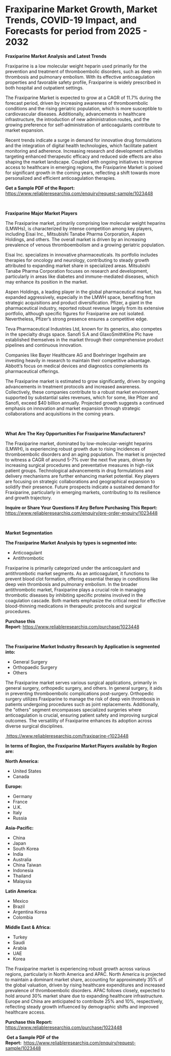 <p><h1>Fraxiparine Market Growth, Market Trends, COVID-19 Impact, and Forecasts for period from 2025 - 2032</h1></p><p><strong>Fraxiparine Market Analysis and Latest Trends</strong></p>
<p><p>Fraxiparine is a low molecular weight heparin used primarily for the prevention and treatment of thromboembolic disorders, such as deep vein thrombosis and pulmonary embolism. With its effective anticoagulation properties and favorable safety profile, Fraxiparine is widely prescribed in both hospital and outpatient settings. </p><p>The Fraxiparine Market is expected to grow at a CAGR of 11.7% during the forecast period, driven by increasing awareness of thromboembolic conditions and the rising geriatric population, which is more susceptible to cardiovascular diseases. Additionally, advancements in healthcare infrastructure, the introduction of new administration routes, and the growing preference for self-administration of anticoagulants contribute to market expansion. </p><p>Recent trends indicate a surge in demand for innovative drug formulations and the integration of digital health technologies, which facilitate patient monitoring and adherence. Increasing research and development activities targeting enhanced therapeutic efficacy and reduced side effects are also shaping the market landscape. Coupled with ongoing initiatives to improve access to healthcare in emerging regions, the Fraxiparine Market is poised for significant growth in the coming years, reflecting a shift towards more personalized and efficient anticoagulation therapies.</p></p>
<p><strong>Get a Sample PDF of the Report:&nbsp;</strong> <a href="https://www.reliableresearchiq.com/enquiry/request-sample/1023448?utm_campaign=3562&utm_medium=2&utm_source=Github&utm_content=ia&utm_term=17042025&utm_id=fraxiparine">https://www.reliableresearchiq.com/enquiry/request-sample/1023448</a></p>
<p>&nbsp;</p>
<p><strong>Fraxiparine Major Market Players</strong></p>
<p><p>The Fraxiparine market, primarily comprising low molecular weight heparins (LMWHs), is characterized by intense competition among key players, including Eisai Inc., Mitsubishi Tanabe Pharma Corporation, Aspen Holdings, and others. The overall market is driven by an increasing prevalence of venous thromboembolism and a growing geriatric population.</p><p>Eisai Inc. specializes in innovative pharmaceuticals. Its portfolio includes therapies for oncology and neurology, contributing to steady growth attributed to expanding market share in specialized areas. Mitsubishi Tanabe Pharma Corporation focuses on research and development, particularly in areas like diabetes and immune-mediated diseases, which may enhance its position in the market.</p><p>Aspen Holdings, a leading player in the global pharmaceutical market, has expanded aggressively, especially in the LMWH space, benefiting from strategic acquisitions and product diversification. Pfizer, a giant in the pharmaceutical industry, reported robust revenue largely from its extensive portfolio, although specific figures for Fraxiparine are not isolated. Nevertheless, Pfizer’s strong presence ensures a competitive edge.</p><p>Teva Pharmaceutical Industries Ltd, known for its generics, also competes in the specialty drugs space. Sanofi S.A and GlaxoSmithKline Plc have established themselves in the market through their comprehensive product pipelines and continuous innovation.</p><p>Companies like Bayer Healthcare AG and Boehringer Ingelheim are investing heavily in research to maintain their competitive advantage. Abbott’s focus on medical devices and diagnostics complements its pharmaceutical offerings.</p><p>The Fraxiparine market is estimated to grow significantly, driven by ongoing advancements in treatment protocols and increased awareness. Collectively, these companies contribute to a robust market environment, supported by substantial sales revenues, which for some, like Pfizer and Sanofi, exceed $40 billion annually. Projected growth suggests a continued emphasis on innovation and market expansion through strategic collaborations and acquisitions in the coming years.</p></p>
<p>&nbsp;</p>
<p><strong>What Are The Key Opportunities For Fraxiparine Manufacturers?</strong></p>
<p><p>The Fraxiparine market, dominated by low-molecular-weight heparins (LMWH), is experiencing robust growth due to rising incidences of thromboembolic disorders and an aging population. The market is projected to witness a CAGR of around 5-7% over the next five years, driven by increasing surgical procedures and preventative measures in high-risk patient groups. Technological advancements in drug formulations and delivery mechanisms are further enhancing market potential. Key players are focusing on strategic collaborations and geographical expansion to solidify their presence. Future prospects indicate a sustained demand for Fraxiparine, particularly in emerging markets, contributing to its resilience and growth trajectory.</p></p>
<p><strong>Inquire or Share Your Questions If Any Before Purchasing This Report:</strong> <a href="https://www.reliableresearchiq.com/enquiry/pre-order-enquiry/1023448?utm_campaign=3562&utm_medium=2&utm_source=Github&utm_content=ia&utm_term=17042025&utm_id=fraxiparine">https://www.reliableresearchiq.com/enquiry/pre-order-enquiry/1023448</a></p>
<p>&nbsp;</p>
<p><strong>Market Segmentation</strong></p>
<p><strong>The Fraxiparine Market Analysis by types is segmented into:</strong></p>
<p><ul><li>Anticoagulant</li><li>Antithrombotic</li></ul></p>
<p><p>Fraxiparine is primarily categorized under the anticoagulant and antithrombotic market segments. As an anticoagulant, it functions to prevent blood clot formation, offering essential therapy in conditions like deep vein thrombosis and pulmonary embolism. In the broader antithrombotic market, Fraxiparine plays a crucial role in managing thrombotic diseases by inhibiting specific proteins involved in the coagulation cascade. Both markets emphasize the critical need for effective blood-thinning medications in therapeutic protocols and surgical procedures.</p></p>
<p><strong>Purchase this Report:&nbsp;</strong><a href="https://www.reliableresearchiq.com/purchase/1023448?utm_campaign=3562&utm_medium=2&utm_source=Github&utm_content=ia&utm_term=17042025&utm_id=fraxiparine">https://www.reliableresearchiq.com/purchase/1023448</a></p>
<p>&nbsp;</p>
<p><strong>The Fraxiparine Market Industry Research by Application is segmented into:</strong></p>
<p><ul><li>General Surgery</li><li>Orthopaedic Surgery</li><li>Others</li></ul></p>
<p><p>The Fraxiparine market serves various surgical applications, primarily in general surgery, orthopedic surgery, and others. In general surgery, it aids in preventing thromboembolic complications post-surgery. Orthopedic surgery utilizes Fraxiparine to manage the risk of deep vein thrombosis in patients undergoing procedures such as joint replacements. Additionally, the "others" segment encompasses specialized surgeries where anticoagulation is crucial, ensuring patient safety and improving surgical outcomes. The versatility of Fraxiparine enhances its adoption across diverse surgical disciplines.</p></p>
<p><a href="https://www.reliableresearchiq.com/fraxiparine-r1023448?utm_campaign=3562&utm_medium=2&utm_source=Github&utm_content=ia&utm_term=17042025&utm_id=fraxiparine">&nbsp;https://www.reliableresearchiq.com/fraxiparine-r1023448</a></p>
<p><strong>In terms of Region, the Fraxiparine Market Players available by Region are:</strong></p>
<p>
    <p> <strong> North America: </strong>
        <ul>
            <li>United States</li>
            <li>Canada</li>
        </ul>
        </p> 
    <p> <strong> Europe: </strong>
        <ul>
            <li>Germany</li>
            <li>France</li>
            <li>U.K.</li>
            <li>Italy</li>
            <li>Russia</li>
        </ul>
        </p> 
    <p> <strong> Asia-Pacific: </strong>
        <ul>
            <li>China</li>
            <li>Japan</li>
            <li>South Korea</li>
            <li>India</li>
            <li>Australia</li>
            <li>China Taiwan</li>
            <li>Indonesia</li>
            <li>Thailand</li>
            <li>Malaysia</li>
        </ul>
        </p> 
    <p> <strong> Latin America: </strong>
        <ul>
            <li>Mexico</li>
            <li>Brazil</li>
            <li>Argentina Korea</li>
            <li>Colombia</li>
        </ul>
        </p> 
    <p> <strong> Middle East & Africa: </strong>
        <ul>
            <li>Turkey</li>
            <li>Saudi</li>
            <li>Arabia</li>
            <li>UAE</li>
            <li>Korea</li>
        </ul>
    </p>
    </p>
<p><p>The Fraxiparine market is experiencing robust growth across various regions, particularly in North America and APAC. North America is projected to maintain a dominant market share, accounting for approximately 35% of the global valuation, driven by rising healthcare expenditures and increased prevalence of thromboembolic disorders. APAC follows closely, expected to hold around 30% market share due to expanding healthcare infrastructure. Europe and China are anticipated to contribute 25% and 10%, respectively, reflecting steady growth influenced by demographic shifts and improved healthcare access.</p></p>
<p><strong>Purchase this Report: </strong><a href="https://www.reliableresearchiq.com/purchase/1023448?utm_campaign=3562&utm_medium=2&utm_source=Github&utm_content=ia&utm_term=17042025&utm_id=fraxiparine">https://www.reliableresearchiq.com/purchase/1023448</a></p>
<p>&nbsp;<strong>Get a Sample PDF of the Report:&nbsp;&nbsp;</strong><a href="https://www.reliableresearchiq.com/enquiry/request-sample/1023448?utm_campaign=3562&utm_medium=2&utm_source=Github&utm_content=ia&utm_term=17042025&utm_id=fraxiparine">https://www.reliableresearchiq.com/enquiry/request-sample/1023448</a></p>
<p><strong></strong></p>
<p><p></p><p></p><p></p></p>